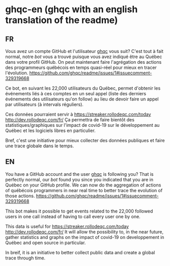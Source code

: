 # ghqc-en (ghqc with an english translation of the readme)

## FR
Vous avez un compte GitHub et l'utilisateur [ghqc](https://github.com/ghqc) vous suit? C'est tout à fait normal, notre *bot* vous a trouvé puisque vous avez indiqué être au Québec dans votre profil GitHub. On peut maintenant faire l'agrégation des actions des programmeurs québécois en temps quasi-réel pour mieux en tracer l'évolution.
https://github.com/ghqc/readme/issues/1#issuecomment-329319668

Ce bot, en suivant les 22,000 utilisateurs du Québec, permet d'obtenir les événements liés à ces comptes en un seul appel (liste des derniers événements des utilisateurs qu'on follow) au lieu de devoir faire un appel par utilisateurs (à intervals réguliers).

Ces données pourraient servir à
https://streaker.rollodeqc.com/today
http://dev.rollodeqc.com/fr/
Ça permettra de faire bientôt des statistiques/graphiques sur l'impact de covid-19 sur le développement au Québec et les logiciels libres en particulier.

Bref, c'est une initiative pour mieux collecter des données publiques et faire une trace globale dans le temps.

## EN
You have a GitHub account and the user [ghqc](https://github.com/ghqc) is following you? That is perfectly normal, our *bot* found you since you indicated that you are in Québec on your GitHub profile. We can now do the aggregation of actions of québécois programmers in near real time to better trace the evolution of those actions.
https://github.com/ghqc/readme/issues/1#issuecomment-329319668

This bot makes it possible to get events related to the 22,000 followed users in one call instead of having to call every user one by one.

This data is useful for 
https://streaker.rollodeqc.com/today
http://dev.rollodeqc.com/fr/
It will allow the possibility to, in the near future, gather statistics and graphs on the impact of covid-19 on developpement in Québec and open source in particular.

In breif, it is an initiative to better collect public data and create a global trace through time.

